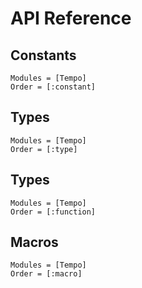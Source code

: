# API Reference

## Constants

```@autodocs
Modules = [Tempo]
Order = [:constant]
```

## Types

```@autodocs
Modules = [Tempo]
Order = [:type]
```

## Types

```@autodocs
Modules = [Tempo]
Order = [:function]
```

## Macros

```@autodocs
Modules = [Tempo]
Order = [:macro]
```